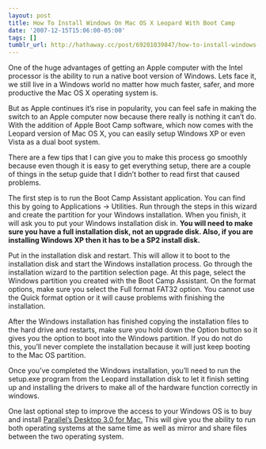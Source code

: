 ```yaml
---
layout: post
title: How To Install Windows On Mac OS X Leopard With Boot Camp
date: '2007-12-15T15:06:00-05:00'
tags: []
tumblr_url: http://hathaway.cc/post/69201039847/how-to-install-windows-on-mac-os-x-leopard-with
---
```

One of the huge advantages of getting an Apple computer with the Intel processor is the ability to run a native boot version of Windows. Lets face it, we still live in a Windows world no matter how much faster, safer, and more productive the Mac OS X operating system is.

But as Apple continues it’s rise in popularity, you can feel safe in making the switch to an Apple computer now because there really is nothing it can’t do. With the addition of Apple Boot Camp software, which now comes with the Leopard version of Mac OS X, you can easily setup Windows XP or even Vista as a dual boot system.

There are a few tips that I can give you to make this process go smoothly because even though it is easy to get everything setup, there are a couple of things in the setup guide that I didn’t bother to read first that caused problems.

The first step is to run the Boot Camp Assistant application. You can find this by going to Applications -> Utilities. Run through the steps in this wizard and create the partition for your Windows installation. When you finish, it will ask you to put your Windows installation disk in.  **You will need to make sure you have a full installation disk, not an upgrade disk.  Also, if you are installing Windows XP then it has to be a SP2 install disk.**

Put in the installation disk and restart. This will allow it to boot to the installation disk and start the Windows installation process. Go through the installation wizard to the partition selection page. At this page, select the Windows partition you created with the Boot Camp Assistant. On the format options, make sure you select the Full format FAT32 option. You cannot use the Quick format option or it will cause problems with finishing the installation.

After the Windows installation has finished copying the installation files to the hard drive and restarts, make sure you hold down the Option button so it gives you the option to boot into the Windows partition. If you do not do this, you’ll never complete the installation because it will just keep booting to the Mac OS partition.

Once you’ve completed the Windows installation, you’ll need to run the setup.exe program from the Leopard installation disk to let it finish setting up and installing the drivers to make all of the hardware function correctly in windows.

One last optional step to improve the access to your Windows OS is to buy and install [Parallel’s Desktop 3.0 for Mac.](http://www.parallels.com/en/products/desktop/ "Parallel's Desktop 3.0 for Mac") This will give you the ability to run both operating systems at the same time as well as mirror and share files between the two operating system.
